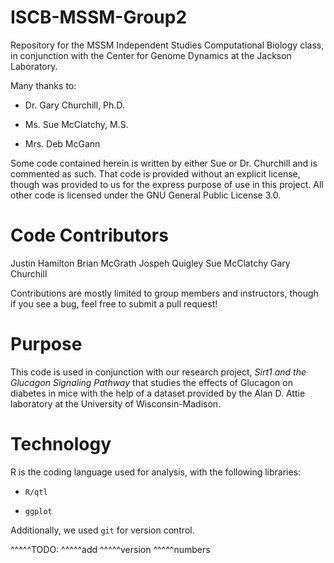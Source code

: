 # ISCB-MSSM-Group2

Repository for the MSSM Independent Studies Computational Biology class, in
conjunction with the Center for Genome Dynamics at the Jackson Laboratory. 

Many thanks to:

* Dr. Gary Churchill, Ph.D.

* Ms. Sue McClatchy, M.S.

* Mrs. Deb McGann

Some code contained herein is written by either Sue or Dr. Churchill and is
commented as such. That code is provided without an explicit license, though 
was provided to us for the express purpose of use in this project. All other
code is licensed under the GNU General Public License 3.0.

# Code Contributors

Justin Hamilton
Brian McGrath
Jospeh Quigley
Sue McClatchy
Gary Churchill

Contributions are mostly limited to group members and instructors, though if 
you see a bug, feel free to submit a pull request!

# Purpose

This code is used in conjunction with our research project, *Sirt1 and the
Glucagon Signaling Pathway* that studies the effects of Glucagon on diabetes
in mice with the help of a dataset provided by the Alan D. Attie laboratory
at the University of Wisconsin-Madison.

# Technology

R is the coding language used for analysis, with the following libraries:

* `R/qtl`

* `ggplot`

Additionally, we used `git` for version control.

^^^^^TODO: ^^^^^add ^^^^^version ^^^^^numbers
